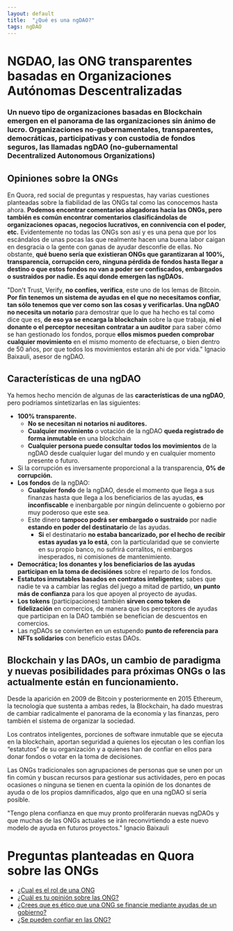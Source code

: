 ```yaml
---
layout: default
title:  "¿Qué es una ngDAO?"
tags: ngDAO
---
```

# NGDAO, las ONG transparentes basadas en Organizaciones Autónomas Descentralizadas

### Un nuevo tipo de organizaciones basadas en Blockchain emergen en el panorama de las organizaciones sin ánimo de lucro. Organizaciones no-gubernamentales, transparentes, democráticas, participativas y con custodia de fondos seguros, las llamadas ngDAO (no-gubernamental Decentralized Autonomous Organizations)

## Opiniones sobre la ONGs

En Quora, red social de preguntas y respuestas, hay varias cuestiones planteadas sobre la fiabilidad de las ONGs tal como las conocemos hasta ahora. **Podemos encontrar comentarios alagadoras hacia las ONGs, pero también es común encontrar comentarios clasificándolas de organizaciones opacas, negocios lucrativos, en connivencia con el poder, etc.** Evidentemente no todas las ONGs son así y es una pena que por los escándalos de unas pocas las que realmente hacen una buena labor caigan en desgracia o la gente con ganas de ayudar desconfíe de ellas. No obstante, **qué bueno sería que existieran ONGs que garantizaran al 100%, transparencia, corrupción cero, ninguna pérdida de fondos hasta llegar a destino o que estos fondos no van a poder ser confiscados, embargados o sustraidos por nadie. Es aquí donde emergen las ngDAOs.**

"Don't Trust, Verify, **no confíes, verifica**, este uno de los lemas de Bitcoin. **Por fin tenemos un sistema de ayudas en el que no necesitamos confiar, tan sólo tenemos que ver como son las cosas y verificarlas. Una ngDAO no necesita un notario** para demostrar que lo que ha hecho es tal como dice que es, **de eso ya se encarga la blockchain** sobre la que trabaja, **ni el donante o el perceptor necesitan contratar a un auditor** para saber cómo se han gestionado los fondos, porque **ellos mismos pueden comprobar cualquier movimiento** en el mismo momento de efectuarse, o bien dentro de 50 años, por que todos los movimientos estarán ahi de por vida." Ignacio Baixauli, asesor de ngDAO. 

## Características de una ngDAO

Ya hemos hecho mención de algunas de las **características de una ngDAO**, pero podríamos sintetizarlas en las siguientes:
* **100% transparente.**
  * **No se necesitan ni notarios ni auditores.**
  * **Cualquier movimiento** o votación de la ngDAO **queda registrado de forma inmutable** en una blockchain
  * **Cualquier persona puede consultar todos los movimientos** de la ngDAO desde cualquier lugar del mundo y en cualquier momento presente o futuro.
* Si la corrupción es inversamente proporcional a la transparencia, **0% de corrupción.**
* **Los fondos** de la ngDAO:
  * **Cualquier fondo** de la ngDAO, desde el momento que llega a sus finanzas hasta que llega a los beneficiarios de las ayudas, **es inconfiscable** e inenbargable por ningún delincuente o gobierno por muy poderoso que este sea. 
  * Este dinero **tampoco podrá ser embargado o sustraido** por nadie **estando en poder del destinatario** de las ayudas.
    * **Si** el destinatario **no estaba bancarizado, por el hecho de recibir estas ayudas ya lo está**, con la particularidad que se convierte en su propio banco, no sufrirá corralitos, ni embargos inesperados, ni comisiones de mantenimiento.
* **Democrática; los donantes y los beneficiarios de las ayudas participan en la toma de decisiónes** sobre el reparto de los fondos.
* **Estatutos inmutables basados en contratos inteligentes**; sabes que nadie te va a cambiar las reglas del juego a mitad de partido, **un punto más de confianza** para los que apoyen al proyecto de ayudas. 
* **Los tokens** (participaciones) también **sirven como token de fidelización** en comercios, de manera que los perceptores de ayudas que participan en la DAO también se benefician de descuentos en comercios.
* Las ngDAOs se convierten en un estupendo **punto de referencia para NFTs solidarios** con beneficio estas DAOs. 

## Blockchain y las DAOs, un cambio de paradigma y nuevas posibilidades para próximas ONGs o las actualmente están en funcionamiento.

Desde la aparición en 2009 de Bitcoin y posteriormente en 2015 Ethereum, la tecnología que sustenta a ambas redes, la Blockchain, ha dado muestras de cambiar radicalmente el panorama de la economía y las finanzas, pero también el sistema de organizar la sociedad.

Los contratos inteligentes, porciones de software inmutable que se ejecuta en la blockchain, aportan seguridad a quienes los ejecutan o les confían los “estatutos” de su organización y a quienes han de confiar en ellos para donar fondos o votar en la toma de decisiones.

Las ONGs tradicionales son agrupaciones de personas que se unen por un fin común y buscan recursos para gestionar sus actividades, pero en pocas ocasiones o ninguna se tienen en cuenta la opinión de los donantes de ayuda o de los propios damnificados, algo que en una ngDAO sí sería posible.

"Tengo plena confianza en que muy pronto proliferarán nuevas ngDAOs y que muchas de las ONGs actuales se irán reconvirtiendo a este nuevo modelo de ayuda en futuros proyectos." Ignacio Baixauli

# Preguntas planteadas en Quora sobre las ONGs
* [¿Cual es el rol de una ONG](https://es.quora.com/Cu%C3%A1l-es-el-rol-de-una-ONG)
* [¿Cuál es tu opinión sobre las ONG?](https://es.quora.com/Cu%C3%A1l-es-tu-opini%C3%B3n-sobre-las-ONG-y-su-actuaci%C3%B3n-Positiva-o-negativa)
* [¿Crees que es ético que una ONG se financie mediante ayudas de un gobierno?](https://es.quora.com/Crees-que-es-%C3%A9tico-que-una-ONG-se-financie-mediante-ayudas-de-un-gobierno/answer/Aleix-Orengo-Hermosa?__filter__=all&__nsrc__=notif_page&__sncid__=22862968017&__snid3__=31368981177)
* [¿Se pueden confiar en las ONG?](https://es.quora.com/Se-pueden-confiar-en-las-ONG)
